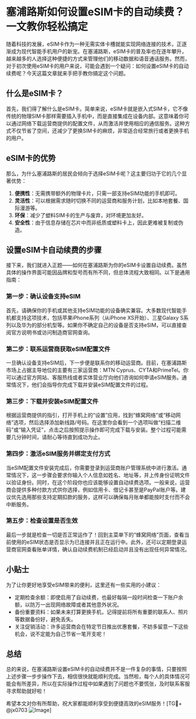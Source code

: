# 塞浦路斯如何设置eSIM卡的自动续费？一文教你轻松搞定

随着科技的发展，eSIM卡作为一种无需实体卡槽就能实现网络连接的技术，正逐渐成为现代智能手机用户的新宠。在塞浦路斯，eSIM卡的普及率也在逐年攀升，越来越多的人选择这种便捷的方式来管理他们的移动数据和语音通话服务。然而，对于初次使用eSIM卡的用户来说，可能会遇到一个疑问：如何设置eSIM卡的自动续费呢？今天这篇文章就来手把手教你搞定这个问题。

## 什么是eSIM卡？

首先，我们得了解什么是eSIM卡。简单来说，eSIM卡就是嵌入式SIM卡，它不像传统的物理SIM卡那样需要插入手机中，而是直接集成在设备内部。这意味着你可以通过网络下载运营商提供的配置文件，从而激活并使用相应的通信服务。这种方式不仅节省了空间，还减少了更换SIM卡的麻烦，非常适合经常旅行或者更换手机的用户。

## eSIM卡的优势

那么，为什么塞浦路斯的居民会倾向于选择eSIM卡呢？这主要归功于它的几个显著优势：

1. **便携性**：无需携带额外的物理卡片，只需一部支持eSIM功能的手机即可。
2. **灵活性**：可以根据需求随时切换不同的运营商和服务计划，比如本地套餐、国际漫游等。
3. **环保**：减少了塑料SIM卡的生产与废弃，对环境更加友好。
4. **安全性**：由于信息存储在芯片中而非纸质或塑料卡上，因此更难被复制或伪造。

## 设置eSIM卡自动续费的步骤

接下来，我们就进入正题——如何在塞浦路斯为你的eSIM卡设置自动续费。虽然具体的操作界面可能因品牌和型号而有所不同，但总体流程大致相同。以下是通用指南：

### 第一步：确认设备支持eSIM

首先，请确保你的手机或其他支持eSIM功能的设备确实兼容。大多数现代智能手机都支持这项技术，包括苹果iPhone系列（从iPhone XS开始）、三星Galaxy S系列以及华为的部分机型等。如果你不确定自己的设备是否支持eSIM，可以直接查阅官方说明书或访问制造商官网查询。

### 第二步：联系运营商获取eSIM配置文件

一旦确认设备支持eSIM后，下一步便是联系你的移动运营商。目前，在塞浦路斯市场上占据主导地位的主要有三家运营商：MTN Cyprus、CYTA和PrimeTel。你可以通过官方网站、客服热线或者实体营业厅向他们咨询如何申请eSIM服务。通常情况下，他们会指导你完成下载并安装eSIM配置文件的过程。

### 第三步：下载并安装eSIM配置文件

根据运营商提供的指引，打开手机上的“设置”应用，找到“蜂窝网络”或“移动网络”选项，然后选择添加新线路/号码。在这里你会看到一个选项叫做“扫描二维码”或“输入凭证”，点击之后按照提示操作即可完成下载与安装。整个过程可能需要几分钟时间，请耐心等待直到成功为止。

### 第四步：激活eSIM服务并绑定支付方式

当eSIM配置文件安装完成后，你需要登录到运营商账户管理系统中进行激活。通常情况下，这一步骤会要求你输入个人信息如姓名、地址等，并上传身份证明文件以验证身份。同时，在这个阶段你也应该能够设置自动续费选项。一般来说，运营商会提供多种付款方式供你选择，例如信用卡、借记卡甚至是PayPal账户等。建议优先选用那些支持定期扣款的服务，这样可以确保每月账单都能按时支付而不会中断服务。

### 第五步：检查设置是否生效

最后一步就是检查一切是否正常运作了！回到主菜单下的“蜂窝网络”页面，查看当前使用的eSIM状态是否显示为已连接并且正在运行中。此外，还可以定期登录运营商官网查看账单详情，确认自动续费机制已经启动并且没有出现任何异常情况。

## 小贴士

为了让你更好地享受eSIM带来的便利，这里还有一些实用的小建议：

- 定期检查余额：即使启用了自动续费，也最好每隔一段时间检查一下账户余额，以防万一出现网络故障或者其他意外状况。
- 备份重要资料：如果未来打算更换手机，记得提前将所有重要的联系人、照片等数据备份好，避免丢失。
- 关注促销活动：许多运营商会在特定节日推出优惠套餐，不妨多留意一下这些机会，说不定能为自己节省一笔开支呢！

## 总结

总的来说，在塞浦路斯设置eSIM卡的自动续费并不是一件复杂的事情，只要按照上述步骤一步步操作下去，相信很快就能顺利完成。当然啦，每个人的具体情况可能会有所差异，所以在实际操作过程中如果遇到了问题也不要慌张，及时联系客服寻求帮助就好啦！

希望本文对你有所帮助，祝大家都能顺利享受到便捷高效的eSIM服务！[TG💪+ @jx0703 ![Image](https://github.com/user-attachments/assets/dbca1d08-cadb-493c-b0ec-ad6f7a83f270)]